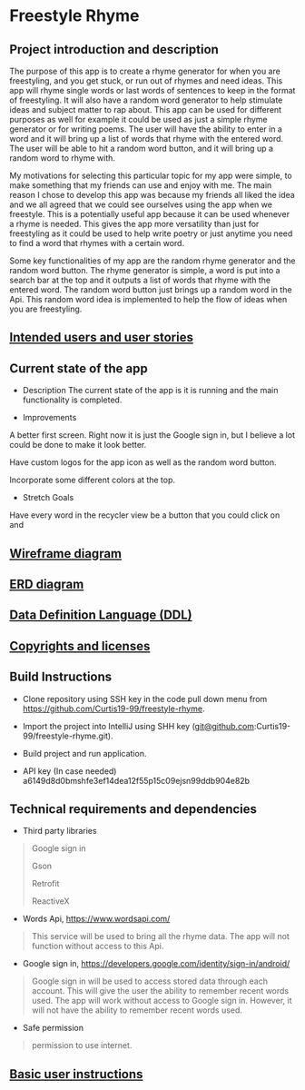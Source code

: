 # Freestyle Rhyme

## Project introduction and description
 
The purpose of this app is to create a rhyme generator for when you are freestyling, and you get stuck, or run out of rhymes and need ideas. This app will rhyme single words or last words of sentences to keep in the format of freestyling. It will also have a random word generator to help stimulate ideas and subject matter to rap about. This app can be used for different purposes as well for example it could be used as just a simple rhyme generator or for writing poems. The user will have the ability to enter in a word and it will bring up a list of words that rhyme with the entered word. The user will be able to hit a random word button, and it will bring up a random word to rhyme with.

My motivations for selecting this particular topic for my app were simple, to make something that my friends can use and enjoy with me. The main reason I chose to develop this app was because my friends all liked the idea and we all agreed that we could see ourselves using the app when we freestyle. This is a potentially useful app because it can be used whenever a rhyme is needed. This gives the app more versatility than just for freestyling as it could be used to help write poetry or just anytime you need to find a word that rhymes with a certain word.

Some key functionalities of my app are the random rhyme generator and the random word button. The rhyme generator is simple, a word is put into a search bar at the top and it outputs a list of words that rhyme with the entered word. The random word button just brings up a random word in the Api. This random word idea is implemented to help the flow of ideas when you are freestyling.

## [Intended users and user stories](user-stories.md)

## Current state of the app

* Description
The current state of the app is it is running and the main functionality is completed. 

* Improvements

A better first screen. Right now it is just the Google sign in, but I believe a lot could be done to make it look better.

Have custom logos for the app icon as well as the random word button. 

Incorporate some different colors at the top.

* Stretch Goals

Have every word in the recycler view be a button that you could click on and 

## [Wireframe diagram](wireframe.md)

## [ERD diagram](erd.md)

## [Data Definition Language (DDL)](ddl.md)

## [Copyrights and licenses](copyrightAndLicenses.md)

## Build Instructions 

* Clone repository using SSH key in the code pull down menu from https://github.com/Curtis19-99/freestyle-rhyme.

* Import the project into IntelliJ using SHH key (git@github.com:Curtis19-99/freestyle-rhyme.git).

* Build project and run application.

* API key (In case needed) a6149d8d0bmshfe3ef14dea12f55p15c09ejsn99ddb904e82b

## Technical requirements and dependencies

* Third party libraries
> Google sign in
>
> Gson
>
> Retrofit
>
>ReactiveX

* Words Api, https://www.wordsapi.com/
> This service will be used to bring all the rhyme data. The app will not function without access to this Api.

* Google sign in, https://developers.google.com/identity/sign-in/android/
> Google sign in will be used to access stored data through each account. This will give the user the ability to remember recent words used. The app will work without access to Google sign in. However, it will not have the ability to remember recent words used.

* Safe permission 

> permission to use internet.

## [Basic user instructions](userInstructions.md)
